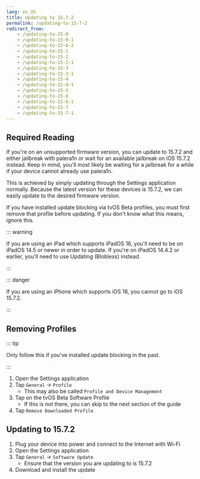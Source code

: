 ```yaml
---
lang: en_US
title: Updating to 15.7.2
permalink: /updating-to-15-7-2
redirect_from:
    - /updating-to-15-0
    - /updating-to-15-0-1
    - /updating-to-15-0-2
    - /updating-to-15-1
    - /updating-to-15-2
    - /updating-to-15-2-1
    - /updating-to-15-3
    - /updating-to-15-3-1
    - /updating-to-15-4
    - /updating-to-15-4-1
    - /updating-to-15-5
    - /updating-to-15-6
    - /updating-to-15-6-1
    - /updating-to-15-7
    - /updating-to-15-7-1
---
```


## Required Reading

If you're on an unsupported firmware version, you can update to 15.7.2 and either jailbreak with palera1n or wait for an available jailbreak on iOS 15.7.2 instead. Keep in mind, you'll most likely be waiting for a jailbreak for a while if your device cannot already use palera1n.

This is achieved by simply updating through the Settings application normally. Because the latest version for these devices is 15.7.2, we can easily update to the desired firmware version.

If you have installed update blocking via tvOS Beta profiles, you must first remove that profile before updating. If you don't know what this means, ignore this.

::: warning

If you are using an iPad which supports iPadOS 16, you'll need to be on iPadOS 14.5 or newer in order to update. If you're on iPadOS 14.4.2 or earlier, you'll need to use <router-link to="/updating-blobless">Updating (Blobless)</router-link> instead.

:::

::: danger

If you are using an iPhone which supports iOS 16, you cannot go to iOS 15.7.2.

:::

## Removing Profiles

::: tip

Only follow this if you've installed update blocking in the past.

:::

1. Open the Settings application
1. Tap `General` -> `Profile`
    - This may also be called `Profile and Device Management`
1. Tap on the tvOS Beta Software Profile
    - If this is not there, you can skip to the next section of the guide
1. Tap `Remove Downloaded Profile`

## Updating to 15.7.2

1. Plug your device into power and connect to the Internet with Wi-Fi
1. Open the Settings application
1. Tap `General` -> `Software Update`
    - Ensure that the version you are updating to is 15.7.2
1. Download and install the update
